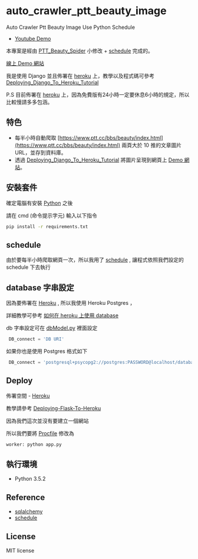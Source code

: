 # auto_crawler_ptt_beauty_image

Auto Crawler Ptt Beauty Image Use Python Schedule

* [Youtube Demo]()

本專案是經由 [PTT_Beauty_Spider](https://github.com/twtrubiks/PTT_Beauty_Spider) 小修改 + [schedule](https://github.com/dbader/schedule) 完成的。

[線上 Demo 網站](https://ptt-beauty-images.herokuapp.com/)

我是使用 Django 並且佈署在 [heroku](https://dashboard.heroku.com/) 上，教學以及程式碼可參考   [Deploying_Django_To_Heroku_Tutorial](https://github.com/twtrubiks/Deploying_Django_To_Heroku_Tutorial)

P.S
目前佈署在 [heroku](https://dashboard.heroku.com/) 上，因為免費版有24小時一定要休息6小時的規定，所以比較慢請多多包涵。

## 特色

* 每半小時自動爬取 [https://www.ptt.cc/bbs/beauty/index.html](https://www.ptt.cc/bbs/beauty/index.html) 兩頁大於 10 推的文章圖片 URL，並存到資料庫。
* 透過 [Deploying_Django_To_Heroku_Tutorial](https://github.com/twtrubiks/Deploying_Django_To_Heroku_Tutorial) 將圖片呈現到網頁上 [Demo 網站](https://ptt-beauty-images.herokuapp.com/)。

## 安裝套件

確定電腦有安裝 [Python](https://www.python.org/) 之後

請在  cmd (命令提示字元) 輸入以下指令

```cmd
pip install -r requirements.txt
```

## schedule

由於要每半小時爬取網頁一次，所以我用了 [schedule](https://github.com/dbader/schedule) , 讓程式依照我們設定的 schedule 下去執行

## database 字串設定

因為要佈署在 [Heroku](https://dashboard.heroku.com/)  , 所以我使用 Heroku Postgres ，

詳細教學可參考 [如何在 heroku 上使用 database](https://github.com/twtrubiks/Deploying-Flask-To-Heroku#%E5%A6%82%E4%BD%95%E5%9C%A8-heroku-%E4%B8%8A%E4%BD%BF%E7%94%A8-database)

db 字串設定可在 [dbModel.py](https://github.com/twtrubiks/auto_crawler_ptt_beauty_image/blob/master/dbModel.py) 裡面設定

```python
 DB_connect = 'DB URI'
```

如果你也是使用 Postgres 格式如下

```python
 DB_connect = 'postgresql+psycopg2://postgres:PASSWORD@localhost/database_name'
```

## Deploy

佈署空間 - [Heroku](https://dashboard.heroku.com/)

教學請參考 [Deploying-Flask-To-Heroku](https://github.com/twtrubiks/Deploying-Flask-To-Heroku)

因為我們這次並沒有要建立一個網站

所以我們要將 [Procfile](https://github.com/twtrubiks/auto_crawler_ptt_beauty_image/blob/master/Procfile) 修改為

```python
worker: python app.py
```

## 執行環境

* Python 3.5.2

## Reference

* [sqlalchemy](http://docs.sqlalchemy.org/en/latest/intro.html)
* [schedule](https://github.com/dbader/schedule)

## License

MIT license
